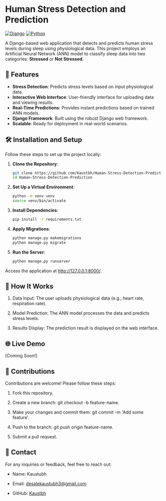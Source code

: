 # Human Stress Detection and Prediction

[![Django](https://img.shields.io/badge/Django-5.x-brightgreen.svg)](https://www.djangoproject.com/)
[![Python](https://img.shields.io/badge/Python-%203.12-blue.svg)](https://www.python.org/)

A Django-based web application that detects and predicts human stress levels during sleep using physiological data. This project employs an Artificial Neural Network (ANN) model to classify sleep data into two categories: **Stressed** or **Not Stressed**.

## 🚀 Features

- **Stress Detection**: Predicts stress levels based on input physiological data.
- **Interactive Web Interface**: User-friendly interface for uploading data and viewing results.
- **Real-Time Predictions**: Provides instant predictions based on trained ANN models.
- **Django Framework**: Built using the robust Django web framework.
- **Scalable**: Ready for deployment in real-world scenarios.


## 🛠️ Installation and Setup

Follow these steps to set up the project locally:

1. **Clone the Repository**:
   ```bash
   git clone https://github.com/Kaustbh/Human-Stress-Detection-Prediction.git
   cd Human-Stress-Detection-Prediction

2. **Set Up a Virtual Environment**:
    ```bash
    python -m venv venv
    source venv/bin/activate
    ```

3. **Install Dependencies**:
    ```bash
    pip install -r requirements.txt
     ```

4. **Apply Migrations**:
    ```bash
    python manage.py makemigrations
    python manage.py migrate
    ```

5. **Run the Server**:
    ```bash
    python manage.py runserver
    ```

Access the application at http://127.0.0.1:8000/.

## 🔧 How It Works

1. Data Input: The user uploads physiological data (e.g., heart rate, respiration rate).

2. Model Prediction: The ANN model processes the data and predicts stress levels.

3. Results Display: The prediction result is displayed on the web interface.

## 🌐 Live Demo
[Coming Soon!]

## 🤝 Contributions
Contributions are welcome! Please follow these steps:

1. Fork this repository.

2. Create a new branch: git checkout -b feature-name.

3. Make your changes and commit them: git commit -m 'Add some feature'.

4. Push to the branch: git push origin feature-name.

5. Submit a pull request.

## 📧 Contact
For any inquiries or feedback, feel free to reach out:

- Name: Kaustubh

- Email: [desalekaustubh3@gmail.com](desalekaustubh3@gmail.com)

- GitHub: [Kaustbh](https://github.com/Kaustbh)
